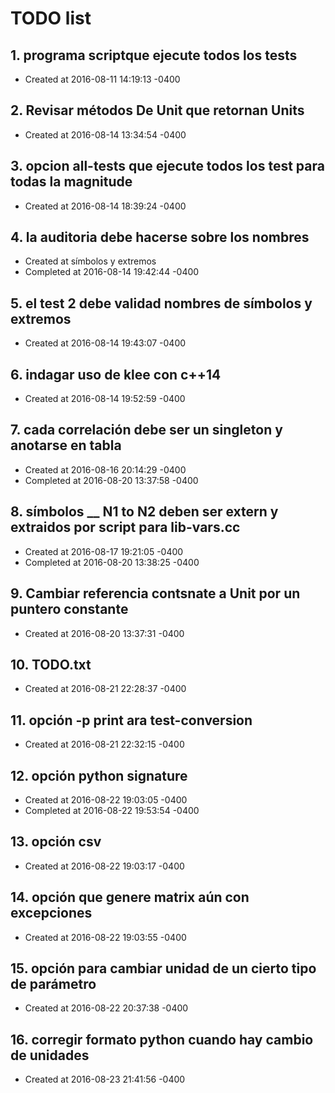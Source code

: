 # TODO list
## 1. programa scriptque ejecute todos los tests
- Created at   2016-08-11 14:19:13 -0400

## 2. Revisar métodos De Unit que retornan Units
- Created at   2016-08-14 13:34:54 -0400

## 3. opcion all-tests que ejecute todos los test para todas la magnitude
- Created at   2016-08-14 18:39:24 -0400

## 4. la auditoria debe hacerse sobre los nombres
- Created at    símbolos y extremos
- Completed at 2016-08-14 19:42:44 -0400

## 5. el test 2 debe validad nombres de símbolos y extremos
- Created at   2016-08-14 19:43:07 -0400

## 6. indagar uso de klee con c++14
- Created at   2016-08-14 19:52:59 -0400

## 7. cada correlación debe ser un singleton y anotarse en tabla
- Created at   2016-08-16 20:14:29 -0400
- Completed at 2016-08-20 13:37:58 -0400

## 8. símbolos __ N1 __to__ N2 deben ser extern y extraidos por script para lib-vars.cc
- Created at   2016-08-17 19:21:05 -0400
- Completed at 2016-08-20 13:38:25 -0400

## 9. Cambiar referencia contsnate a Unit por un puntero constante
- Created at   2016-08-20 13:37:31 -0400

## 10. TODO.txt
- Created at   2016-08-21 22:28:37 -0400

## 11. opción -p print ara test-conversion
- Created at   2016-08-21 22:32:15 -0400

## 12. opción python signature
- Created at   2016-08-22 19:03:05 -0400
- Completed at 2016-08-22 19:53:54 -0400

## 13. opción csv
- Created at   2016-08-22 19:03:17 -0400

## 14. opción que genere matrix aún con excepciones
- Created at   2016-08-22 19:03:55 -0400

## 15. opción para cambiar unidad de un cierto tipo de parámetro
- Created at   2016-08-22 20:37:38 -0400

## 16. corregir formato python cuando hay cambio de unidades
- Created at   2016-08-23 21:41:56 -0400

